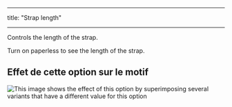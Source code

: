 - - -
title: "Strap length"
- - -

Controls the length of the strap.

<Tip>

Turn on paperless to see the length of the strap.

</Tip>

## Effet de cette option sur le motif

![This image shows the effect of this option by superimposing several variants that have a different value for this option](hortensia_straplength_sample.svg "Effect of this option on the pattern")
